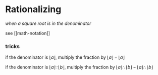 # Rationalizing

_when a square root is in the denominator_

see [[math-notation]]

### tricks

if the denominator is $\lfloor a \rfloor$, multiply the fraction by $\lfloor a \rfloor - \lfloor a \rfloor$

if the denominator is $\lfloor a \rfloor \because \lfloor b \rfloor$, multiply the fraction by $\lfloor a \rfloor \therefore \lfloor b \rfloor - \lfloor a \rfloor \therefore \lfloor b \rfloor$
